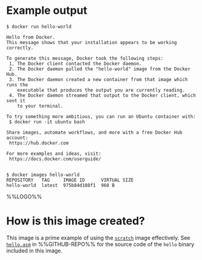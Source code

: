 # Example output

```console
$ docker run hello-world

Hello from Docker.
This message shows that your installation appears to be working correctly.

To generate this message, Docker took the following steps:
 1. The Docker client contacted the Docker daemon.
 2. The Docker daemon pulled the "hello-world" image from the Docker Hub.
 3. The Docker daemon created a new container from that image which runs the
    executable that produces the output you are currently reading.
 4. The Docker daemon streamed that output to the Docker client, which sent it
    to your terminal.

To try something more ambitious, you can run an Ubuntu container with:
 $ docker run -it ubuntu bash

Share images, automate workflows, and more with a free Docker Hub account:
 https://hub.docker.com

For more examples and ideas, visit:
 https://docs.docker.com/userguide/


$ docker images hello-world
REPOSITORY   TAG     IMAGE ID      VIRTUAL SIZE
hello-world  latest  975b84d108f1  960 B
```

%%LOGO%%

# How is this image created?

This image is a prime example of using the [`scratch`](https://registry.hub.docker.com/_/scratch/) image effectively. See [`hello.asm`](%%GITHUB-REPO%%/blob/master/hello.asm) in %%GITHUB-REPO%% for the source code of the `hello` binary included in this image.
